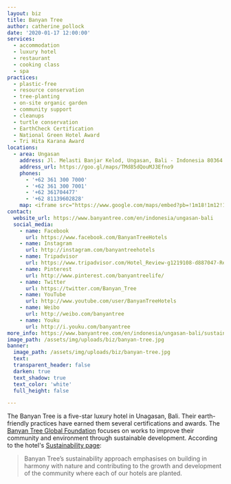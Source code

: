 ```yaml
---
layout: biz
title: Banyan Tree
author: catherine_pollock
date: '2020-01-17 12:00:00'
services:
  - accommodation
  - luxury hotel
  - restaurant
  - cooking class
  - spa
practices:
  - plastic-free
  - resource conservation
  - tree-planting
  - on-site organic garden
  - community support
  - cleanups
  - turtle conservation
  - EarthCheck Certification
  - National Green Hotel Award
  - Tri Hita Karana Award
locations:
  - area: Ungasan
    address: Jl. Melasti Banjar Kelod, Ungasan, Bali - Indonesia 80364
    address_url: https://goo.gl/maps/TMd85dQouMJ3Efno9
    phones:
      - '+62 361 300 7000'
      - '+62 361 300 7001'
      - '+62 361704477'
      - '+62 81139602828'
    map: <iframe src="https://www.google.com/maps/embed?pb=!1m18!1m12!1m3!1d3942.363807988442!2d115.15708231545243!3d-8.845679993648126!2m3!1f0!2f0!3f0!3m2!1i1024!2i768!4f13.1!3m3!1m2!1s0x2dd25b11fffcae07%3A0x7e5477c107cdd31d!2sBanyan%20Tree%20Ungasan%20Bali!5e0!3m2!1sen!2ses!4v1579351977371!5m2!1sen!2ses" width="600" height="450" frameborder="0" style="border:0;" allowfullscreen=""></iframe>
contact:
  website_url: https://www.banyantree.com/en/indonesia/ungasan-bali
  social_media:
    - name: Facebook
      url: https://www.facebook.com/BanyanTreeHotels
    - name: Instagram
      url: http://instagram.com/banyantreehotels
    - name: Tripadvisor
      url: https://www.tripadvisor.com/Hotel_Review-g1219108-d887047-Reviews-Banyan_Tree_Ungasan_Bali-Ungasan_Nusa_Dua_Peninsula_Bali.html?m=19905
    - name: Pinterest
      url: http://www.pinterest.com/banyantreelife/
    - name: Twitter
      url: https://twitter.com/Banyan_Tree
    - name: YouTube
      url: http://www.youtube.com/user/BanyanTreeHotels
    - name: Weibo
      url: http://weibo.com/banyantree
    - name: Youku
      url: http://i.youku.com/banyantree
more_info: https://www.banyantree.com/en/indonesia/ungasan-bali/sustainability
image_path: /assets/img/uploads/biz/banyan-tree.jpg
banner:
  image_path: /assets/img/uploads/biz/banyan-tree.jpg
  text:
  transparent_header: false
  darken: true
  text_shadow: true
  text_color: 'white'
  full_height: false

---
```

The Banyan Tree is a five-star luxury hotel in Unagasan, Bali. Their earth-friendly practices have earned them several certifications and awards. The [Banyan Tree Global Foundation](http://www.banyantreeglobalfoundation.com) focuses on works to improve their community and environment through sustainable development. According to the hotel's [Sustainability page](https://www.banyantree.com/en/indonesia/ungasan-bali/sustainability):

> Banyan Tree’s sustainability approach emphasises on building in harmony with nature and contributing to the growth and development of the community where each of our hotels are planted.
